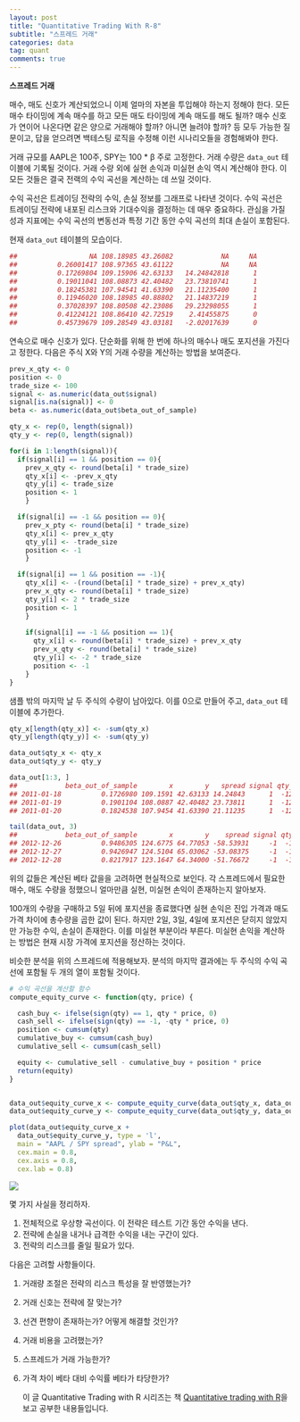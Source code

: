 ```yaml
---
layout: post
title: "Quantitative Trading With R-8"
subtitle: "스프레드 거래"
categories: data
tag: quant
comments: true
---
```


**스프레드 거래**

매수, 매도 신호가 계산되었으니 이제 얼마의 자본을 투입해야 하는지 정해야 한다. 모든 매수 타이밍에 계속 매수를 하고 모든 매도 타이밍에 계속 매도를 해도 될까? 매수 신호가 연이어 나온다면 같은 양으로 거래해야 할까? 아니면 늘려야 할까? 등 모두 가능한 질문이고, 답을 얻으려면 백테스팅 로직을 수정해 이런 시나리오들을 경험해봐야 한다.

거래 규모를 AAPL은 100주, SPY는 100 * β 주로 고정한다. 거래 수량은 ```data_out```  테이블에 기록될 것이다. 거래 수량 외에 실현 손익과 미실현 손익 역시 계산해야 한다. 이 모든 것들은 결국 전랙의 수익 곡선을 계산하는 데 쓰일 것이다.

수익 곡선은 트레이딩 전략의 수익, 손실 정보를 그래프로 나타낸 것이다. 수익 곡선은 트레이딩 전략에 내포된 리스크와 기대수익을 결정하는 데 매우 중요하다. 관심을 가질 성과 지표에는 수익 곡선의 변동선과 특정 기간 동안 수익 곡선의 최대 손실이 포함된다.

현재 ```data_out``` 테이블의 모습이다.

```R
##                  NA 108.18985 43.26082            NA     NA
##          0.26001417 108.97365 43.61122            NA     NA
##          0.17269804 109.15906 42.63133   14.24842818      1
##          0.19011041 108.08873 42.40482   23.73810741      1
##          0.18245381 107.94541 41.63390   21.11235400      1
##          0.11946020 108.18985 40.88802   21.14837219      1
##          0.37028397 108.80508 42.23086   29.23298055      1
##          0.41224121 108.86410 42.72519    2.41455875      0
##          0.45739679 109.28549 43.03181   -2.02017639      0
```

연속으로 매수 신호가 있다. 단순화를 위해 한 번에 하나의 매수나 매도 포지션을 가진다고 정한다. 다음은 주식 X와 Y의 거래 수량을 계산하는 방법을 보여준다.

```R
prev_x_qty <- 0
position <- 0
trade_size <- 100
signal <- as.numeric(data_out$signal)
signal[is.na(signal)] <- 0
beta <- as.numeric(data_out$beta_out_of_sample)

qty_x <- rep(0, length(signal))
qty_y <- rep(0, length(signal))

for(i in 1:length(signal)){
  if(signal[i] == 1 && position == 0){
    prev_x_qty <- round(beta[i] * trade_size)
    qty_x[i] <- -prev_x_qty
    qty_y[i] <- trade_size
    position <- 1
    }

  if(signal[i] == -1 && position == 0){
    prev_x_pty <- round(beta[i] * trade_size)
    qty_x[i] <- prev_x_qty
    qty_y[i] <- -trade_size
    position <- -1
    }

  if(signal[i] == 1 && position == -1){
    qty_x[i] <- -(round(beta[i] * trade_size) + prev_x_qty)
    prev_x_qty <- round(beta[i] * trade_size)
    qty_y[i] <- 2 * trade_size
    position <- 1
    }
    
    if(signal[i] == -1 && position == 1){
      qty_x[i] <- round(beta[i] * trade_size) + prev_x_qty
      prev_x_qty <- round(beta[i] * trade_size)
      qty_y[i] <- -2 * trade_size
      position <- -1
    }
}
```

샘플 밖의 마지막 날 두 주식의 수량이 남아있다. 이를 0으로 만들어 주고, ```data_out``` 테이블에 추가한다.

```R
qty_x[length(qty_x)] <- -sum(qty_x)
qty_y[length(qty_y)] <- -sum(qty_y)

data_out$qty_x <- qty_x
data_out$qty_y <- qty_y

data_out[1:3, ]
##            beta_out_of_sample        x        y   spread signal qty_x qty_y
## 2011-01-18          0.1726980 109.1591 42.63133 14.24843      1  -121   100
## 2011-01-19          0.1901104 108.0887 42.40482 23.73811      1  -121     0
## 2011-01-20          0.1824538 107.9454 41.63390 21.11235      1  -121     0

tail(data_out, 3)
##            beta_out_of_sample        x        y    spread signal qty_x qty_y
## 2012-12-26          0.9486305 124.6775 64.77053 -58.53931     -1  -121     0
## 2012-12-27          0.9426947 124.5104 65.03062 -53.08375     -1  -121     0
## 2012-12-28          0.8217917 123.1647 64.34000 -51.76672     -1  -121   100
```

위의 값들은 계산된 베타 값을을 고려하면 현실적으로 보인다. 각 스프레드에서 필요한 매수, 매도 수량을 정했으니 얼마만큼 실현, 미실현 손익이 존재하는지 알아보자.

100개의 수량을 구매하고 5일 뒤에 포지션을 종료했다면 실현 손익은 진입 가격과 매도 가격 차이에 총수량을 곱한 값이 된다. 하지만 2일, 3일, 4일에 포지션은 닫히지 않았지만 가능한 수익, 손실이 존재한다. 이를 미실현 부분이라 부른다. 미실현 손익을 계산하는 방법은 현재 시장 가격에 포지션을 정산하는 것이다.

비슷한 분석을 위의 스프레드에 적용해보자. 분석의 마지막 결과에는 두 주식의 수익 곡선에 포함될 두 개의 열이 포함될 것이다.

```R
# 수익 곡선을 계산할 함수
compute_equity_curve <- function(qty, price) {

  cash_buy <- ifelse(sign(qty) == 1, qty * price, 0)
  cash_sell <- ifelse(sign(qty) == -1, -qty * price, 0)
  position <- cumsum(qty)
  cumulative_buy <- cumsum(cash_buy)
  cumulative_sell <- cumsum(cash_sell)

  equity <- cumulative_sell - cumulative_buy + position * price
  return(equity)
}


data_out$equity_curve_x <- compute_equity_curve(data_out$qty_x, data_out$x)
data_out$equity_curve_y <- compute_equity_curve(data_out$qty_y, data_out$y)

plot(data_out$equity_curve_x +
  data_out$equity_curve_y, type = 'l',
  main = "AAPL / SPY spread", ylab = "P&L",
  cex.main = 0.8,
  cex.axis = 0.8,
  cex.lab = 0.8)
```

![](https://imgur.com/KsTcNXA.png)

몇 가지 사실을 정리하자.

1. 전체적으로 우상향 곡선이다. 이 전략은 테스트 기간 동안 수익을 낸다.
2. 전략에 손실을 내거나 급격한 수익을 내는 구간이 있다.
3. 전략의 리스크를 줄일 필요가 있다.

다음은 고려할 사항들이다.

1. 거래량 조절은 전략의 리스크 특성을 잘 반영했는가?

2. 거래 신호는 전략에 잘 맞는가?

3. 선견 편향이 존재하는가? 어떻게 해결할 것인가?

4. 거래 비용을 고려했는가?

5. 스프레드가 거래 가능한가?

6. 가격 차이 베타 대비 수익률 베타가 타당한가?



   이 글 Quantitative Trading with R 시리즈는 책 [Quantitative trading with R](https://www.amazon.com/Quantitative-Trading-Understanding-Mathematical-Computational/dp/1137354070)을 보고 공부한 내용들입니다.